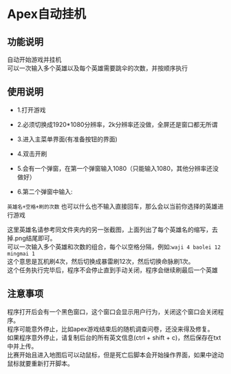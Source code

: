 # Apex自动挂机

## 功能说明
自动开始游戏并挂机<br>
可以一次输入多个英雄以及每个英雄需要跳伞的次数，并按顺序执行

## 使用说明

 - 1.打开游戏

 - 2.必须切换成1920*1080分辨率，2k分辨率还没做，全屏还是窗口都无所谓

 - 3.进入主菜单界面(有准备按钮的界面)

 - 4.双击开刷

 - 5.会有一个弹窗，在第一个弹窗输入1080（只能输入1080，其他分辨率还没做好）

 - 6.第二个弹窗中输入:

`英雄名+空格+刷的次数`
也可以什么也不输入直接回车，那么会以当前你选择的英雄进行游戏

这里英雄名请参考同文件夹内的另一张截图，上面列出了每个英雄名的缩写，去掉.png结尾即可。<br>
可以一次输入多个英雄和次数的组合，每个以空格分隔，例如:`waji 4 baolei 12 mingmai 1` <br>
这个意思是瓦机刷4次，然后切换成暴雷刷12次，然后切换命脉刷1次。<br>
这个任务执行完毕后，程序不会停止直到手动关闭，程序会继续刷最后一个英雄 <br>


## 注意事项
程序打开后会有一个黑色窗口，这个窗口会显示用户行为，关闭这个窗口会关闭程序。<br>
程序可能意外停止，比如apex游戏结束后的随机调查问卷，还没来得及修复。<br>
如果程序意外停止，请复制后台的所有英文信息(ctrl + shift + c)，然后保存在txt中并上传。<br>
比赛开始且进入地图后可以动鼠标，但是死亡后脚本会开始操作界面，如果中途动鼠标就要重新打开脚本。<br>
